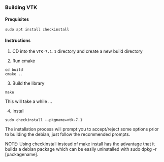 ### Building VTK

#### Prequisites
```
sudo apt install checkinstall
```

#### Instructions
1. CD into the ```VTK-7.1.1``` directory and create a new build directory

2. Run cmake
```
cd build
cmake ..
```

3. Build the library
```
make
```
This will take a while ...

4. Install
```
sudo checkinstall --pkgname=vtk-7.1
```

The installation process will prompt you to accept/reject some options prior to building the debian, just follow the recommended prompts.

NOTE: Using checkinstall instead of make install has the advantage that it builds a debian package which can be easily uninstalled with sudo dpkg -r [packagename].
